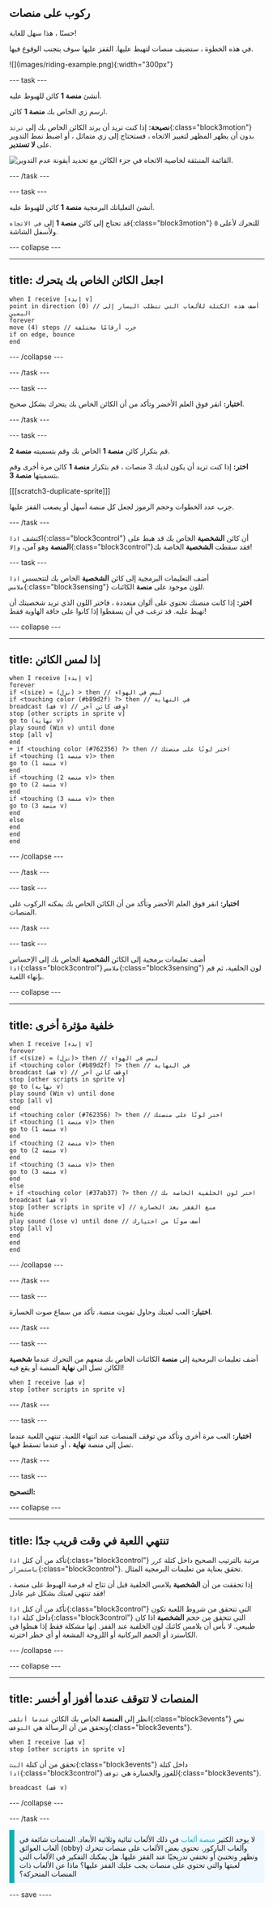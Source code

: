 ## ركوب على منصات

<div style="display: flex; flex-wrap: wrap">
<div style="flex-basis: 200px; flex-grow: 1; margin-right: 15px;">
حسنًا ، هذا سهل للغاية! 

في هذه الخطوة ، ستضيف منصات لتهبط عليها. القفز عليها سوف يتجنب الوقوع فيها. 
</div>
<div>
![](images/riding-example.png){:width="300px"}
</div>
</div>

--- task ---

أنشئ **منصة 1** كائن للهبوط عليه.

ارسم زي الخاص بك **منصة 1** كائن.

**نصيحة:** إذا كنت تريد أن يرتد الكائن الخاص بك إلى `ترتد`{:class="block3motion"} بدون أن يظهر المظهر لتغيير الاتجاه ، فستحتاج إلى زي متماثل ، أو اضبط نمط التدوير على **لا تستدير**.

![القائمة المنبثقة لخاصية الاتجاه في جزء الكائن مع تحديد أيقونة عدم التدوير.](images/dont-rotate.png)

--- /task ---

--- task ---

أنشئ التعلياتك البرمجية **منصة 1** كائن للهبوط عليه.

قد تحتاج إلى كائن **منصة 1** إلى `في الاتجاه`{:class="block3motion"} `0` للتحرك لأعلى ولأسفل الشاشة.

--- collapse ---

---
title: اجعل الكائن الخاص بك يتحرك
---

```blocks3
when I receive [إبدء v]
point in direction (0) // أضف هذه الكتلة للألعاب التي تتطلب اليسار إلى اليمين
forever
move (4) steps // جرب أرقامًا مختلفة
if on edge, bounce
end
```

--- /collapse ---

--- /task ---

--- task ---

**اختبار:** انقر فوق العلم الأخضر وتأكد من أن الكائن الخاص بك يتحرك بشكل صحيح.

--- /task ---

--- task ---

قم بتكرار كائن **منصة 1** الخاص بك وقم بتسميته **منصة 2**.

**اختر:** إذا كنت تريد أن يكون لديك 3 منصات ، قم بتكرار **منصة 1** كائن مرة أخرى وقم بتسميتها **منصة 3**.

[[[scratch3-duplicate-sprite]]]

جرب عدد الخطوات وحجم الرموز لجعل كل منصة أسهل أو يصعب القفز عليها.

--- /task ---

اكتشف `اذا`{:class="block3control"} أن كائن **الشخصية** الخاص بك قد هبط على **المنصة** وهو آمن، `وإلا`{:class="block3control"}فقد سقطت **الشخصية** الخاصة بك!

--- task ---

أضف التعليمات البرمجية إلى كائن **الشخصية** الخاص بك لتتحسس `اذا ملامس`{:class="block3sensing"} للون موجود على **منصة** الكائنات.

**اختر:** إذا كانت منصتك تحتوي على ألوان متعددة ، فاختر اللون الذي تريد شخصيتك أن تهبط عليه. قد ترغب في أن يسقطوا إذا كانوا على حافة الهاوية فقط!

--- collapse ---

---
title: إذا لمس الكائن
---

```blocks3
when I receive [إبدء v]
forever
if <(size) = (نزل) > then // ليس في الهواء
if <touching color (#b89d2f) ?> then // في النهاية
broadcast (قف v) // اوقف كائن آخر
stop [other scripts in sprite v]
go to (نهاية v)
play sound (Win v) until done
stop [all v]
end
+ if <touching color (#762356) ?> then // اختر لونًا على منصتك
if <touching (منصة 1 v)> then
go to (منصة 1 v)
end
if <touching (منصة 2 v)> then
go to (منصة 2 v)
end
if <touching (منصة 3 v)> then
go to (منصة 3 v)
end
else
end
end
end
```

--- /collapse ---

--- /task ---

--- task ---

**اختبار:** انقر فوق العلم الأخضر وتأكد من أن الكائن الخاص بك يمكنه الركوب على المنصات.

--- /task ---

--- task ---

أضف تعليمات برمجية إلى الكائن **الشخصية** الخاص بك إلى الإحساس `اذا`{:class="block3control"} `ملامس`{:class="block3sensing"} لون الخلفية، ثم قم بإنهاء اللعبة.

--- collapse ---

---
title: خلفية مؤثرة أخرى
---

```blocks3
when I receive [إبدء v]
forever
if <(size) = (نزل)> then // ليس في الهواء
if <touching color (#b89d2f) ?> then // في النهاية
broadcast (قف v) // اوقف كائن آخر
stop [other scripts in sprite v] 
go to (نهاية v)
play sound (Win v) until done
stop [all v]
end
if <touching color (#762356) ?> then // اختر لونًا على منصتك
if <touching (منصة 1 v)> then
go to (منصة 1 v)
end
if <touching (منصة 2 v)> then
go to (منصة 2 v)
end
if <touching (منصة 3 v)> then
go to (منصة 3 v)
end
else
+ if <touching color (#37ab37) ?> then // اختر لون الخلفية الخاصة بك
broadcast (قف v)
stop [other scripts in sprite v] // منع القفز بعد الخسارة
hide
play sound (lose v) until done // أضف صوتًا من اختيارك
stop [all v]
end
end
end
```

--- /collapse ---

--- /task ---

--- task ---

**اختبار:** العب لعبتك وحاول تفويت منصة. تأكد من سماع صوت الخسارة.

--- /task ---

--- task ---

أضف تعليمات البرمحية إلى **منصة** الكائنات الخاص بك منعهم من التحرك عندما **شخصية** الكائن تصل الى **نهاية** المنصة أو يقع فيه!

```blocks3
when I receive [قف v]
stop [other scripts in sprite v]
```

--- /task ---

--- task ---

**اختبار:** العب مرة أخرى وتأكد من توقف المنصات عند انتهاء اللعبة. تنتهي اللعبة عندما تصل إلى منصة **نهاية** ، أو عندما تسقط فيها.

--- /task ---

--- task ---

**التصحيح:**

--- collapse ---

---
title: تنتهي اللعبة في وقت قريب جدًا
---

تأكد من أن كتل `اذا`{:class="block3control"} مرتبة بالترتيب الصحيح داخل كتلة `كرر باستمرار`{:class="block3control"}. تحقق بعناية من تعليمات البرمجية المثال.

إذا تحققت من أن **الشخصية** يلامس الخلفية قبل أن تتاح له فرصة الهبوط على منصة ، فقد تنتهي لعبتك بشكل غير عادل!

تأكد من أن كتل `اذا`{:class="block3control"} التي تتحقق من شروط اللعبة تكون داخل كتلة `اذا`{:class="block3control"} التي تتحقق من حجم **الشخصية** اذا كان طبيعي. لا بأس أن يلامس كائنك لون الخلفية عند القفز. إنها مشكلة فقط إذا هبطوا في الكاسترد أو الحمم البركانية أو اللزوجة المشعة أو أي خطر اخترته.

--- /collapse ---

--- collapse ---

---
title: المنصات لا تتوقف عندما أفوز أو أخسر
---

انظر إلى **المنصة** الخاص بك الكائن `عندما أتلقى`{:class="block3events"} نص وتحقق من أن الرسالة هي `التوقف`{:class="block3events"}.

```blocks3
when I receive [قف v]
stop [other scripts in sprite v]
```
تحقق من أن كتلة `البث`{:class="block3events"} داخل كتلة `اذا`{:class="block3control"} للفوز والخسارة هي `توقف`{:class="block3events"}.

```blocks3
broadcast (قف v)
```

--- /collapse ---

--- /task ---

<p style="border-left: solid; border-width:10px; border-color: #0faeb0; background-color: aliceblue; padding: 10px;">
لا يوجد الكثير <span style="color: #0faeb0">منصة ألعاب</span> في ذلك الألعاب ثنائية وثلاثية الأبعاد. المنصات شائعة في ألعاب العوائق (obby) وألعاب الباركور. تحتوي بعض الألعاب على منصات تتحرك وتظهر وتختبئ أو تختفي تدريجيًا عند القفز عليها. هل يمكنك التفكير في الألعاب التي لعبتها والتي تحتوي على منصات يجب عليك القفز عليها؟ ماذا عن الألعاب ذات المنصات المتحركة؟
</p>

--- save ----
